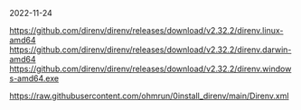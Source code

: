 
2022-11-24

https://github.com/direnv/direnv/releases/download/v2.32.2/direnv.linux-amd64
https://github.com/direnv/direnv/releases/download/v2.32.2/direnv.darwin-amd64
https://github.com/direnv/direnv/releases/download/v2.32.2/direnv.windows-amd64.exe

https://raw.githubusercontent.com/ohmrun/0install_direnv/main/Direnv.xml
